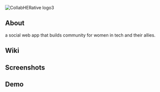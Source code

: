 ![CollabHERative logo3](https://user-images.githubusercontent.com/67670488/109873733-c8dc7700-7c33-11eb-9d1c-030db104f7ab.png)

## About
a social web app that builds community for women in tech and their allies.
## Wiki

## Screenshots

## Demo



